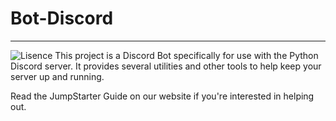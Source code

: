 # Bot-Discord
---
![Lisence](https://img.shields.io/badge/JumpStarter)
This project is a Discord Bot specifically for use with the Python Discord server. It provides several utilities and other tools to help keep your server up and running.

Read the JumpStarter Guide on our website if you're interested in helping out.
